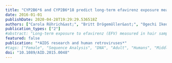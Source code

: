 ```yaml
---
title: "CYP2B6*6 and CYP2B6*18 predict long-term efavirenz exposure measured in hair samples in HIV-positive South African women"
date: 2016-01-01
publishDate: 2020-04-28T19:29:29.536518Z
authors: ["Carola Röhrich&ast;", "Britt Drögemöller&ast;", "Ogechi Ikediobi", "Lize van der Merwe", "Nelis Grobbelaar", "Galen Wright", "Nathaniel McGregor", "Louise Warnich", "*&ast;These authors contributed equally to the work*"]
publication_types: ["2"]
#abstract: "Long-term exposure to efavirenz (EFV) measured in hair samples may predict response to antiretroviral treatment (ART). Polymorphisms in CYP2B6 are known to alter EFV levels. The aim of this study was to assess the relationship between CYP2B6 genotype, EFV levels measured in hair, and virological outcomes on ART in a real-world setting. We measured EFV levels in hair from HIV-positive South African females who had been receiving EFV-based treatment for at least 3 months from the South African Black (SAB) (n = 81) and Cape Mixed Ancestry (CMA) (n = 53) populations. Common genetic variation in CYP2B6 was determined in 15 individuals from each population using bidirectional Sanger sequencing. Prioritized variants (n = 16) were subsequently genotyped in the entire patient cohort (n = 134). The predictive value of EFV levels in hair and selected variants in CYP2B6 on virological treatment outcomes was assessed. Previously described alleles (CYP2B6*2, CYP2B6*5, CYP2B6*6, CYP2B6*17, and CYP2B6*18), as well as two novel alleles (CYP2B6*31 and CYP2B6*32), were detected in this study. Compared to noncarriers, individuals homozygous for CYP2B6*6 had ∼109% increased EFV levels in hair (p = .016) and CYP2B6*18 heterozygotes demonstrated 82% higher EFV hair levels (p = .0006). This study confirmed that alleles affecting CYP2B6 metabolism and subsequent EFV exposure are present at significant frequencies in both the SAB and CMA populations. Furthermore, this study demonstrated that the use of hair samples for testing EFV concentrations may be a useful tool in determining long-term drug exposure in resource-limited countries."
featured: false
publication: "*AIDS research and human retroviruses*"
#tags: ["Female", "Sequence Analysis", "DNA", "Adult", "Humans", "Middle Aged", "South Africa", "Aged", "Young Adult", "Benzoxazines", "Cytochrome P-450 CYP2B6", "Ethnic Groups", "HIV Infections", "Hair", "Reverse Transcriptase Inhibitors"]
doi: "10.1089/AID.2015.0048"
---
```


